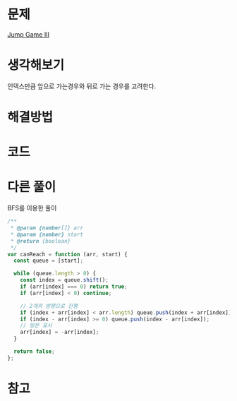 # 문제

[Jump Game III](https://leetcode.com/problems/jump-game-iii/)

# 생각해보기

인덱스만큼 앞으로 가는경우와 뒤로 가는 경우를 고려한다.

# 해결방법

# 코드

# 다른 풀이

BFS를 이용한 풀이

```js
/**
 * @param {number[]} arr
 * @param {number} start
 * @return {boolean}
 */
var canReach = function (arr, start) {
  const queue = [start];

  while (queue.length > 0) {
    const index = queue.shift();
    if (arr[index] === 0) return true;
    if (arr[index] < 0) continue;

    // 2개의 방향으로 진행
    if (index + arr[index] < arr.length) queue.push(index + arr[index]);
    if (index - arr[index] >= 0) queue.push(index - arr[index]);
    // 방문 표시
    arr[index] = -arr[index];
  }

  return false;
};
```

# 참고
